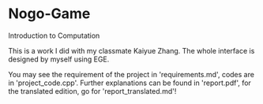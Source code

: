 # Nogo-Game
Introduction to Computation

This is a work I did with my classmate Kaiyue Zhang. The whole interface is designed by myself using EGE.

You may see the requirement of the project in 'requirements.md', codes are in 'project_code.cpp'. Further explanations can be found in 'report.pdf', for the translated edition, go for 'report_translated.md'!
